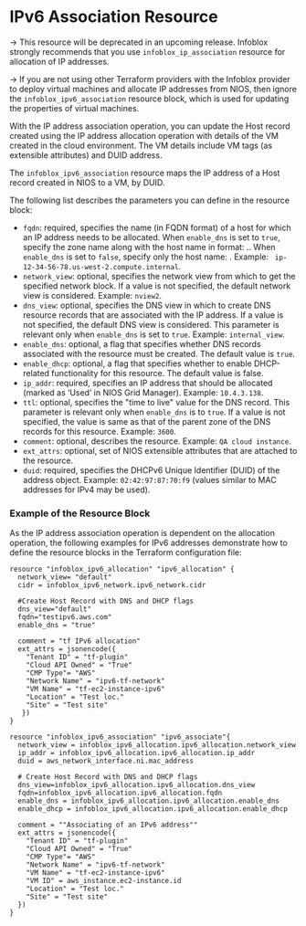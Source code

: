 # IPv6 Association Resource

-> This resource will be deprecated in an upcoming release. Infoblox strongly recommends that you use `infoblox_ip_association` resource for allocation of IP addresses.

-> If you are not using other Terraform providers with the Infoblox provider to deploy virtual machines and allocate IP addresses from NIOS, then ignore the `infoblox_ipv6_association` resource block, which is used for updating the properties of virtual machines.

With the IP address association operation, you can update the Host record created using the IP address allocation operation with details of the VM created in the cloud environment. The VM details include VM tags (as extensible attributes) and DUID address.

The `infoblox_ipv6_association` resource maps the IP address of a Host record created in NIOS to a VM, by DUID.

The following list describes the parameters you can define in the resource block:

* `fqdn`: required, specifies the name (in FQDN format) of a host for which an IP address needs to be allocated. When `enable_dns` is set to `true`, specify the zone name along with the host name in format: <hostname>.<zone>.
  When `enable_dns` is set to `false`, specify only the host name: <hostname>. Example: ` ip-12-34-56-78.us-west-2.compute.internal`.
* `network_view`: optional, specifies the network view from which to get the specified network block. If a value is not specified, the default network view is considered. Example: `nview2`.
* `dns_view`: optional, specifies the DNS view in which to create DNS resource records that are associated with the IP address. If a value is not specified, the default DNS view is considered. This parameter is relevant only when `enable_dns` is set to `true`. Example: `internal_view`.
* `enable_dns`: optional, a flag that specifies whether DNS records associated with the resource must be created. The default value is `true`.
* `enable_dhcp`: optional, a flag that specifies whether to enable DHCP-related functionality for this resource. The default value is false.
* `ip_addr`: required, specifies an IP address that should be allocated (marked as ‘Used’ in NIOS Grid Manager). Example: `10.4.3.138`.
* `ttl`: optional, specifies the "time to live" value for the DNS record. This parameter is relevant only when `enable_dns` is to `true`. If a value is not specified, the value is same as that of the parent zone of the DNS records for this resource. Example: `3600`.
* `comment`: optional, describes the resource. Example: `QA cloud instance`.
* `ext_attrs`: optional, set of NIOS extensible attributes that are attached to the resource.
* `duid`: required, specifies the DHCPv6 Unique Identifier (DUID) of the address object. Example: `02:42:97:87:70:f9` (values similar to MAC addresses for IPv4 may be used).

### Example of the Resource Block

As the IP address association operation is dependent on the allocation operation, the following examples for IPv6 addresses demonstrate how to define the resource blocks in the Terraform configuration file:

```hcl
resource "infoblox_ipv6_allocation" "ipv6_allocation" {
  network_view= "default"
  cidr = infoblox_ipv6_network.ipv6_network.cidr
  
  #Create Host Record with DNS and DHCP flags
  dns_view="default"
  fqdn="testipv6.aws.com"
  enable_dns = "true"

  comment = "tf IPv6 allocation"
  ext_attrs = jsonencode({
    "Tenant ID" = "tf-plugin"
    "Cloud API Owned" = "True"
    "CMP Type"= "AWS"
    "Network Name" = "ipv6-tf-network"
    "VM Name" = "tf-ec2-instance-ipv6"
    "Location" = "Test loc."
    "Site" = "Test site"
   })
}

resource "infoblox_ipv6_association" "ipv6_associate"{
  network_view = infoblox_ipv6_allocation.ipv6_allocation.network_view
  ip_addr = infoblox_ipv6_allocation.ipv6_allocation.ip_addr
  duid = aws_network_interface.ni.mac_address

  # Create Host Record with DNS and DHCP flags
  dns_view=infoblox_ipv6_allocation.ipv6_allocation.dns_view
  fqdn=infoblox_ipv6_allocation.ipv6_allocation.fqdn
  enable_dns = infoblox_ipv6_allocation.ipv6_allocation.enable_dns
  enable_dhcp = infoblox_ipv6_allocation.ipv6_allocation.enable_dhcp

  comment = ""Associating of an IPv6 address""
  ext_attrs = jsonencode({
    "Tenant ID" = "tf-plugin"
    "Cloud API Owned" = "True"
    "CMP Type"= "AWS"
    "Network Name" = "ipv6-tf-network"
    "VM Name" = "tf-ec2-instance-ipv6"
    "VM ID" = aws_instance.ec2-instance.id
    "Location" = "Test loc."
    "Site" = "Test site"
  })
}
```
